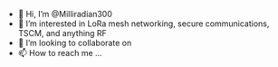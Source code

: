 - 👋 Hi, I’m @Milliradian300
- 👀 I’m interested in LoRa mesh networking, secure communications, TSCM, and anything RF
- 💞️ I’m looking to collaborate on 
- 📫 How to reach me ...

<!---
Milliradian300/Milliradian300 is a ✨ special ✨ repository because its `README.md` (this file) appears on your GitHub profile.
You can click the Preview link to take a look at your changes.
--->
